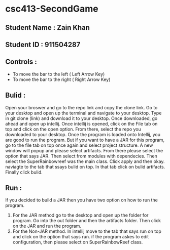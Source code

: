 # csc413-SecondGame

## Student Name : Zain Khan
## Student ID : 911504287
## Controls :
  - To move the bar to the left ( Left Arrow Key)
  - To move the bar to the right ( Right Arrow Key)
## Bulid : 
Open your broswer and go to the repo link and copy the clone link. Go to your desktop and open up the terminal and navigate to your desktop. Type in git clone (link) and download it to your desktop. Once downloaded, go ahead and open up intellij. Once intellij is opened, click on the File tab on top and click on the open option. From there, select the repo you downloaded to your desktop. Once the program is loaded onto Intellij, you are good to run the program. But if you want to have a JAR for this program, go to the file tab on top once again and select project structure. A new window will popup and please select artifacts. From there please select the option that says JAR. Then select from modules with dependecies. Then select the SuperRainbowreef was the main class. Click apply and then okay. naviagte to the tab that ssays bulid on top. In that tab click on bulid artifacts. Finally click bulid.
  
  
## Run :
   If you decided to build a JAR then you have two option on how to run the program. 
   1. For the JAR method go to the desktop and open up the folder for program. Go into the out folder and then the artifacts folder. Then click on the JAR and run the program.
   2. For the Non-JAR method. In intellij move to the tab that says run on top and click on the option that says run. if the program askes to edit configuration, then please select on SuperRainbowReef class. 

